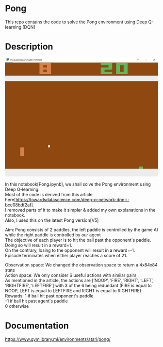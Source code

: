 # Pong
This repo contains the code to solve the Pong environment using Deep Q-learning [DQN]

# Description
![alt text](https://github.com/kwquan/Pong/blob/main/pong_sample_2.jpg)

In this notebook[Pong.ipynb], we shall solve the Pong environment using Deep Q-learning. \
Most of the code is derived from this article here[https://towardsdatascience.com/deep-q-network-dqn-i-bce08bdf2af]. \
I removed parts of it to make it simpler & added my own explanations in the notebook. \
Also, I used this on the latest Pong version[V5]

Aim: Pong consists of 2 paddles, the left paddle is controlled by the game AI while the right paddle is controlled by our agent \
The objective of each player is to hit the ball past the opponent's paddle. \
Doing so will result in a reward=1. \
On the contrary, losing to the opponent will result in a reward=-1. \
Episode terminates when either player reaches a score of 21. 
     
Observation space: We changed the observation space to return a 4x84x84 state \
     Action space: We only consider 6 useful actions with similar pairs \
                   As mentioned in the article, the actions are [‘NOOP’, ‘FIRE’, ‘RIGHT’, ‘LEFT’, ‘RIGHTFIRE’, ‘LEFTFIRE’] with 
                   3 of the 6 being redundant (FIRE is equal to NOOP, LEFT is equal to LEFTFIRE and RIGHT is equal to RIGHTFIRE) \
          Rewards: 1 if ball hit past opponent's paddle \
                   -1 if ball hit past agent's paddle \
                   0 otherwise
         
        
# Documentation
https://www.gymlibrary.ml/environments/atari/pong/           
